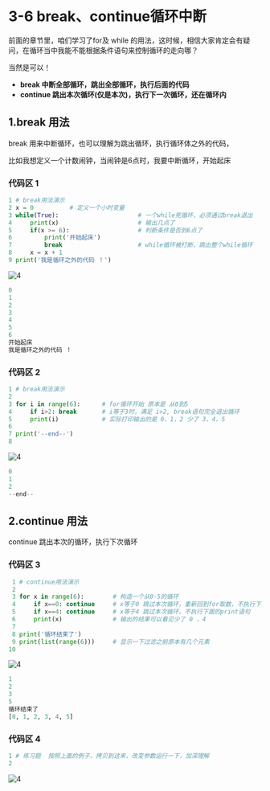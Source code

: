 # 3-6 break、continue循环中断
前面的章节里，咱们学习了for及 while 的用法，这时候，相信大家肯定会有疑问，在循环当中我能不能根据条件语句来控制循环的走向哪？

当然是可以！

- **break 中断全部循环，跳出全部循环，执行后面的代码**
- **continue 跳出本次循环(仅是本次)，执行下一次循环，还在循环内**
## 1.break 用法
break 用来中断循环，也可以理解为跳出循环，执行循环体之外的代码，

比如我想定义一个计数闹钟，当闹钟是6点时，我要中断循环，开始起床
### 代码区 1
```python
1 # break用法演示
2 x = 0          # 定义一个小时变量
3 while(True):                      # 一个while死循环，必须通过break退出
4     print(x)                      # 输出几点了
5     if(x >= 6):                   # 判断条件是否到6点了
6         print('开始起床')
7         break                     # while循环被打断，跳出整个while循环
8     x = x + 1                      
9 print('我是循环之外的代码 ！')
```
![4](https://user-images.githubusercontent.com/103555341/163546933-bee710b5-943e-454e-b00d-922d2b897614.jpg)
```python
0
1
2
3
4
5
6
开始起床
我是循环之外的代码 ！
```
### 代码区 2
```python
1 # break用法演示
2 
3 for i in range(6):      # for循环开始 原本是 从0到5
4     if i>2: break       # i等于3时，满足 i>2, break语句完全退出循环
5     print(i)            # 实际打印输出的是 0，1，2 少了 3，4，5
6 
7 print('--end--') 
8 
```
![4](https://user-images.githubusercontent.com/103555341/163546933-bee710b5-943e-454e-b00d-922d2b897614.jpg)
```python
0
1
2
--end--
```
## 2.continue 用法
continue 跳出本次的循环，执行下次循环
### 代码区 3
```python
 1 # continue用法演示
 2 
 3 for x in range(6):        # 构造一个从0-5的循环
 4     if x==0: continue     # x等于0 跳过本次循环，重新回到for取数，不执行下面的print语句
 5     if x==4: continue     # x等于4 跳过本次循环，不执行下面的print语句   
 6     print(x)              # 输出的结果可以看见少了 0 ，4
 7        
 8 print('循环结束了')        
 9 print(list(range(6)))     # 显示一下过滤之前原本有几个元素
10
```
![4](https://user-images.githubusercontent.com/103555341/163546933-bee710b5-943e-454e-b00d-922d2b897614.jpg)
```python
1
2
3
5
循环结束了
[0, 1, 2, 3, 4, 5]
```
### 代码区 4
```python
1 # 练习题  按照上面的例子，拷贝到这来，改变参数运行一下，加深理解
2 
```
![4](https://user-images.githubusercontent.com/103555341/163546933-bee710b5-943e-454e-b00d-922d2b897614.jpg)




















